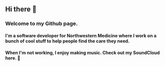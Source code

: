 ## Hi there 👋

### Welcome to my Github page.

#### I'm a software developer for Northwestern Medicine where I work on a bunch of cool stuff to help people find the care they need. 

#### When I'm not working, I enjoy making music. Check out my SoundCloud here.  🤘

<!--
**roryjames/roryjames** is a ✨ _special_ ✨ repository because its `README.md` (this file) appears on your GitHub profile.

Here are some ideas to get you started:

- 🔭 I’m currently working on ...
- 🌱 I’m currently learning ...
- 👯 I’m looking to collaborate on ...
- 🤔 I’m looking for help with ...
- 💬 Ask me about ...
- 📫 How to reach me: ...
- 😄 Pronouns: ...
- ⚡ Fun fact: ...
-->
